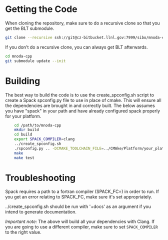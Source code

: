 # Getting the Code
When cloning the repository, make sure to do a recursive clone so that you get
the BLT submodule.

```bash
git clone --recursive ssh://git@cz-bitbucket.llnl.gov:7999/sibo/mnoda-cpp.git
```

If you don't do a recursive clone, you can always get BLT afterwards.

```bash
cd mnoda-cpp
git submodule update --init
```

# Building

The best way to build the code is to use the create\_spconfig.sh script to
create a Spack spconfig.py file to use in place of cmake. This will
ensure all the dependencies are brought in and correctly built. The below
assumes you have "spack" in your path and have already configured spack
properly for your platform.

```bash
    cd /path/to/mnoda-cpp
    mkdir build
    cd build
    export SPACK_COMPILER=clang
    ../create_spconfig.sh
    ./spconfig.py .. -DCMAKE_TOOLCHAIN_FILE=../CMAke/Platform/your_platform_file.cmake
    make
    make test
```


# Troubleshooting

Spack requires a path to a fortran compiler (SPACK_FC=<path>) in order to run. If you get an
error relating to SPACK_FC, make sure it's set appropriately.

../create_spconfig.sh should be run with '+docs' as an argument if you intend to generate documentation.


*Important note:*
The above will build all your dependencies with Clang. If you are going to
use a different compiler, make sure to set `SPACK_COMPILER` to the right
value.
